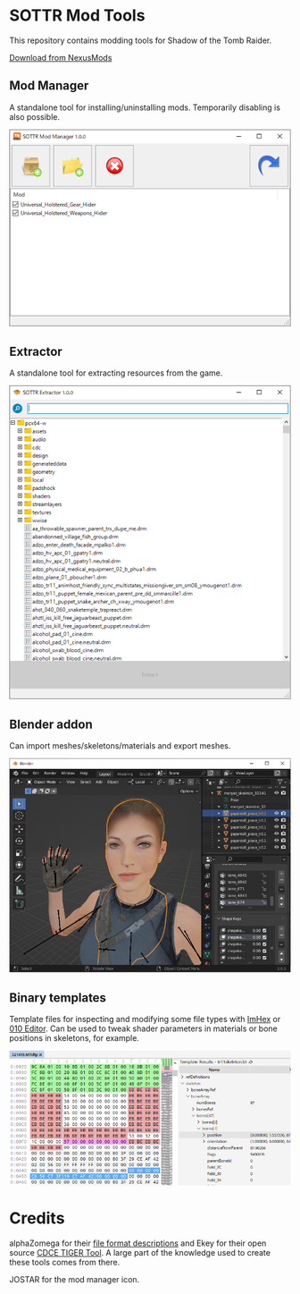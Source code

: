 # SOTTR Mod Tools

This repository contains modding tools for Shadow of the Tomb Raider.

[Download from NexusMods](https://www.nexusmods.com/shadowofthetombraider/mods/185?tab=files)

## Mod Manager

A standalone tool for installing/uninstalling mods. Temporarily disabling is also possible.

![Screenshot of the mod manager](Screenshots/Manager.png)

## Extractor

A standalone tool for extracting resources from the game.

![Screenshot of the extractor](Screenshots/Extractor.png)

## Blender addon

Can import meshes/skeletons/materials and export meshes.

![Screenshot of the Blender addon](Screenshots/Blender.png)

## Binary templates

Template files for inspecting and modifying some file types with [ImHex](https://imhex.werwolv.net/) or [010 Editor](https://www.sweetscape.com/).
Can be used to tweak shader parameters in materials or bone positions in skeletons, for example.

![Screenshot of a binary template](Screenshots/Template.png)

# Credits
alphaZomega for their [file format descriptions](https://www.nexusmods.com/riseofthetombraider/mods/20) and Ekey for their open source [CDCE TIGER Tool](https://github.com/Ekey/CDCE.TIGER.Tool). A large part of the knowledge used to create these tools comes from there.

JOSTAR for the mod manager icon.
